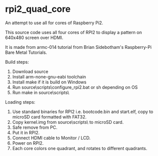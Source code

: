 # rpi2_quad_core
An attempt to use all for cores of Raspberry Pi2.

This source code uses all four cores of RPI2 to display a pattern on 640x480 screen over HDMI.


It is made from armc-014 tutorial from Brian Sidebotham's  Raspberry-Pi Bare Metal Tutorials.

Build steps:
1. Download source
2. Install arm-none-gnu-eabi toolchain
3. Install make if it is build on Windows
4. Run source\scripts\configure_rpi2.bat or sh depending on OS
5. Run make in source\scripts\

Loading steps:
1. Use standard binaries for RPI2 i.e. bootcode.bin and start.elf, copy to microSD card formatted with FAT32.
2. Copy kernel.img from source\scripts\ to microSD card.
3. Safe remove from PC.
4. Put it in RPI2.
5. Connect HDMI cable to Monitor / LCD.
6. Power on RPI2.
7. Each core colors one quadrant, and rotates to different quadrants.
